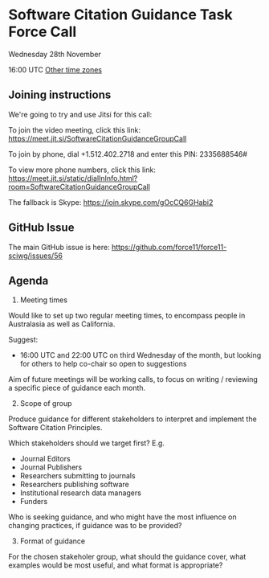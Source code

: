 # Software Citation Guidance Task Force Call

Wednesday 28th November

16:00 UTC [Other time zones](https://www.timeanddate.com/worldclock/converter.html?iso=20181128T160000&p1=304&p2=tz_pt&p3=tz_ct&p4=tz_et&p5=tz_cet&p6=152)

## Joining instructions

We're going to try and use Jitsi for this call:

To join the video meeting, click this link: https://meet.jit.si/SoftwareCitationGuidanceGroupCall

To join by phone, dial +1.512.402.2718 and enter this PIN: 2335688546#

To view more phone numbers, click this link: https://meet.jit.si/static/dialInInfo.html?room=SoftwareCitationGuidanceGroupCall

The fallback is Skype: https://join.skype.com/gOcCQ6GHabi2


## GitHub Issue

The main GitHub issue is here:
https://github.com/force11/force11-sciwg/issues/56

## Agenda

1. Meeting times

Would like to set up two regular meeting times, to encompass people in Australasia as well as California.

Suggest:
- 16:00 UTC and 22:00 UTC on third Wednesday of the month, but looking for others to help co-chair so open to suggestions

Aim of future meetings will be working calls, to focus on writing / reviewing a specific piece of guidance each month.

2. Scope of group

Produce guidance for different stakeholders to interpret and implement the Software Citation Principles.

Which stakeholders should we target first? E.g.
- Journal Editors
- Journal Publishers
- Researchers submitting to journals
- Researchers publishing software
- Institutional research data managers
- Funders

Who is seeking guidance, and who might have the most influence on changing practices, if guidance was to be provided?

3. Format of guidance

For the chosen stakeholer group, what should the guidance cover, what examples would be most useful, and what format is appropriate? 
